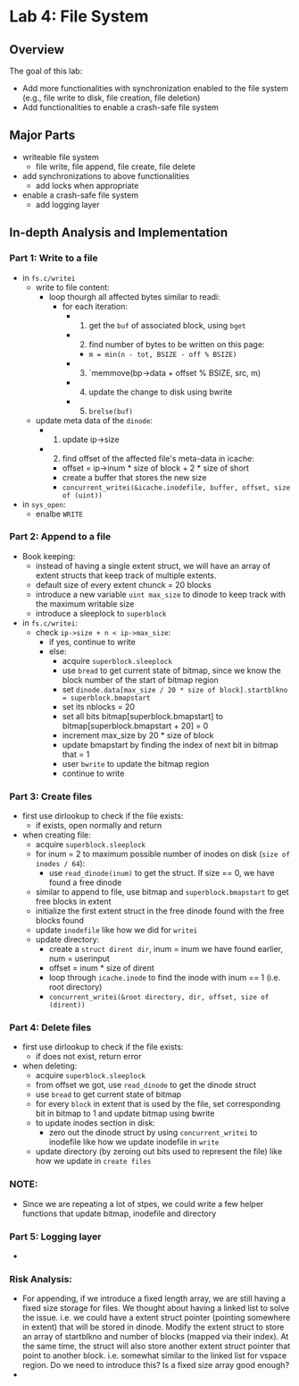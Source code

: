 # Lab 4: File System

## Overview

The goal of this lab:
- Add more functionalities with synchronization enabled to the file system (e.g., file write to disk, file creation, file deletion)
- Add functionalities to enable a crash-safe file system

## Major Parts
- writeable file system
  - file write, file append, file create, file delete
- add synchronizations to above functionalities
  - add locks when appropriate
- enable a crash-safe file system
  - add logging layer

## In-depth Analysis and Implementation

### Part 1: Write to a file
- in `fs.c/writei`
  - write to file content:
    - loop thourgh all affected bytes similar to readi:
      - for each iteration:
        - 1. get the `buf` of associated block, using `bget`
        - 2. find number of bytes to be written on this page:
          - `m = min(n - tot, BSIZE - off % BSIZE)`
        - 3. `memmove(bp->data + offset % BSIZE, src, m)
        - 4. update the change to disk using bwrite
        - 5. `brelse(buf)`      
  - update meta data of the `dinode`:
    - 1. update ip->size
    - 2. find offset of the affected file's meta-data in icache:
      - offset = ip->inum * size of block + 2 * size of short
      - create a buffer that stores the new size
      - `concurrent_writei(&icache.inodefile, buffer, offset, size of (uint))`
- in `sys_open`:
  - enalbe `WRITE`

### Part 2: Append to a file
  - Book keeping:
    - instead of having a single extent struct, we will have an array of extent structs that keep track of
      multiple extents.
    - default size of every extent chunck = 20 blocks
    - introduce a new variable `uint max_size` to dinode to keep track with the maximum writable size
    - introduce a sleeplock to `superblock`
  - in `fs.c/writei`:
    - check `ip->size + n < ip->max_size`:
      - if yes, continue to write
      - else:
        - acquire `superblock.sleeplock`
        - use `bread` to get current state of bitmap, since we know the block number of the start of bitmap region
        - set `dinode.data[max_size / 20 * size of block].startblkno = superblock.bmapstart`
        - set its nblocks = 20
        - set all bits bitmap[superblock.bmapstart] to bitmap[superblock.bmapstart + 20] = 0
        - increment max_size by 20 * size of block
        - update bmapstart by finding the index of next bit in bitmap that = 1
        - user `bwrite` to update the bitmap region
        - continue to write
  
### Part 3: Create files
  - first use dirlookup to check if the file exists:
    - if exists, open normally and return
  - when creating file:
    - acquire `superblock.sleeplock`
    - for inum = 2 to maximum possible number of inodes on disk (`size of inodes / 64`):
      - use `read_dinode(inum)` to get the struct. If size == 0, we have found a free dinode
    - similar to append to file, use bitmap and `superblock.bmapstart` to get free blocks in extent
    - initialize the first extent struct in the free dinode found with the free blocks found
    - update `inodefile` like how we did for `writei`
    - update directory:
      - create a `struct dirent dir`, inum = inum we have found earlier, num = userinput
      - offset = inum * size of dirent
      - loop through `icache.inode` to find the inode with inum == 1 (i.e. root directory)
      - `concurrent_writei(&root directory, dir, offset, size of (dirent))`

### Part 4: Delete files
  - first use dirlookup to check if the file exists:
    - if does not exist, return error
  - when deleting:
    - acquire `superblock.sleeplock`
    - from offset we got, use `read_dinode` to get the dinode struct
    - use `bread` to get current state of bitmap
    - for every `block` in extent that is used by the file, set corresponding bit in bitmap to 1 and update bitmap
      using bwrite
    - to update inodes section in disk:
      - zero out the dinode struct by using `concurrent_writei` to inodefile like how we update inodefile in `write`
    - update directory (by zeroing out bits used to represent the file) like how we update in `create files`

### NOTE:
  - Since we are repeating a lot of stpes, we could write a few helper functions that update bitmap, inodefile and directory

### Part 5: Logging layer
  - 



### Risk Analysis:
  - For appending, if we introduce a fixed length array, we are still having a fixed size storage for files. We thought about having a linked list to solve the issue. i.e. we could have a extent struct pointer (pointing somewhere in extent) that will be stored in dinode. Modify the extent struct to store an array of startblkno and number of blocks (mapped via their index). At the same time, the struct will also store another extent struct pointer that point to another block. i.e. somewhat similar to the linked list for vspace region.
    Do we need to introduce this? Is a fixed size array good enough?
  - 
